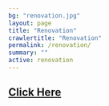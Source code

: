 ```yaml
---
bg: "renovation.jpg"
layout: page
title: "Renovation"
crawlertitle: "Renovation"
permalink: /renovation/
summary: ""
active: renovation
---
```


## [Click Here](https://drive.google.com/file/d/17Qe2qjQkhnUwTp5KTe1Kl5emIXKVAwc-/view?usp=sharing)